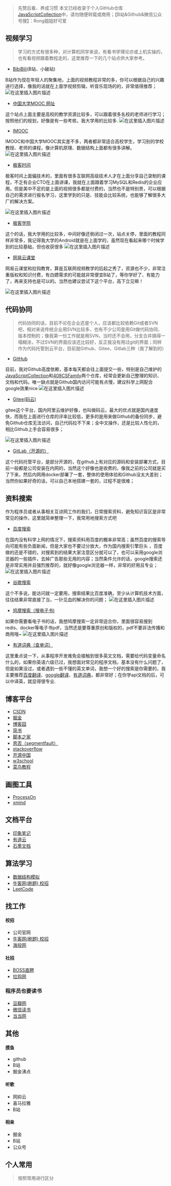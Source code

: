 
> 先赞后看、养成习惯
本文已经收录于个人GitHub仓库[JavaScriptCollection](https://github.com/mmdapl/JavaScriptCollection)中，请勿随便转载或商用；【B站&Github&微信公众号搜】：Rong姐姐好可爱


## 视频学习

> 学习的方式有很多种，对计算机同学来说，有看书学理论亦或上机实操的，也有看视频跟着教程走的，这里推荐一下的几个站点供大家参考。

- [BibiBili](www.bilibili.com)(B站、小破站)

B站作为现在年轻人的聚集地，上面的视频教程非常的多，你可以根据自己的兴趣进行选择，像我的话就在上面学视频剪辑，听音乐现场的的，非常值得推荐；
![在这里插入图片描述](https://img-blog.csdnimg.cn/20200920194620940.png?x-oss-process=image/watermark,type_ZmFuZ3poZW5naGVpdGk,shadow_10,text_aHR0cHM6Ly9ibG9nLmNzZG4ubmV0L01tZGFwbA==,size_16,color_FFFFFF,t_70#pic_center)


- [中国大学MOOC 网址](www.icourse163.org)

这个站点上面主要是高校的教学资源比较多，可以跟着很多名校的老师进行学习；按照他们的规划，好像是有一些考核，我大学用的比较多.
![在这里插入图片描述](https://img-blog.csdnimg.cn/20200920194743410.png?x-oss-process=image/watermark,type_ZmFuZ3poZW5naGVpdGk,shadow_10,text_aHR0cHM6Ly9ibG9nLmNzZG4ubmV0L01tZGFwbA==,size_16,color_FFFFFF,t_70#pic_center)


- [IMOOC](www.imooc.com)

IMOOC和中国大学MOOC其实差不多，两者都非常适合高校学生，学习别的学校教授、老师的课程，像计算机原理、数据结构上面都有很多讲解。
![在这里插入图片描述](https://img-blog.csdnimg.cn/20200920194843953.png?x-oss-process=image/watermark,type_ZmFuZ3poZW5naGVpdGk,shadow_10,text_aHR0cHM6Ly9ibG9nLmNzZG4ubmV0L01tZGFwbA==,size_16,color_FFFFFF,t_70#pic_center)


- [极客时间](https://time.geekbang.org)

极客时间上面偏技术的，里面有很多互联网高级技术人才在上面分享自己录制的课程，不乏有企业CTO在上面讲课，我就在上面跟着学习MySQL和Redis的企业应用。但是美中不足的是上面的视频很多都是付费的，当然也不是特别贵，可以根据自己的需求进行报名学习，这里学到的只是、技能会比较系统，也能够了解很多大厂的解决方案。

![在这里插入图片描述](https://img-blog.csdnimg.cn/20200920194925215.png?x-oss-process=image/watermark,type_ZmFuZ3poZW5naGVpdGk,shadow_10,text_aHR0cHM6Ly9ibG9nLmNzZG4ubmV0L01tZGFwbA==,size_16,color_FFFFFF,t_70#pic_center)


- [极客学院](www.jikexueyuan.com)

这个的话，我大学用的比较多，中间好像还倒闭过一次，站点关停，里面的教程同样非常多，我记得我大学的Android就是在上面学的，虽然现在看起来哪个时候学到的比较基础，但也收获很多
![在这里插入图片描述](https://img-blog.csdnimg.cn/20200920195006549.png?x-oss-process=image/watermark,type_ZmFuZ3poZW5naGVpdGk,shadow_10,text_aHR0cHM6Ly9ibG9nLmNzZG4ubmV0L01tZGFwbA==,size_16,color_FFFFFF,t_70#pic_center)


- [网易云课堂](https://study.163.com)

网易云课堂和拉钩教育，算是互联网视频教学的后起之秀了，资源也不少，非常注重版权和知识付费，有白嫖需求的可能就非常便宜B站了，等你学好了、有能力了，再来支持也是可以的。当然也建议尝试下这个平台，高下立见嘛！

![在这里插入图片描述](https://img-blog.csdnimg.cn/20200920195051126.png?x-oss-process=image/watermark,type_ZmFuZ3poZW5naGVpdGk,shadow_10,text_aHR0cHM6Ly9ibG9nLmNzZG4ubmV0L01tZGFwbA==,size_16,color_FFFFFF,t_70#pic_center)


## 代码协同

> 代码协同的话，目前不论在企业还是个人，应该都比较依赖Git或者SVN吧，相对来说传统企业用SVN比较多，也有不少公司是用Git做代码协同、版本控制的；像我第一份工作就是用SVN，当时还不会用，分支合并搞得一塌糊涂，不过SVN的界面应该还比较好，反正我没有用过git的界面；同样作为代码托管到云平台，目前就Github、Gitee、Gitlab三种（我了解到的）

- [GitHub](https://github.com)

目前，我对Github高度依赖，基本每天都会往上面提交一些，特别是自己维护的[JavaScriptCollection]()和[408CSFamily]()两个仓库，经常会更新自己整理的知识、文档和代码。唯一缺点就是Github国内访问可能有点慢，建议科学上网配合google效果nice
![在这里插入图片描述](https://img-blog.csdnimg.cn/20200920195126511.png?x-oss-process=image/watermark,type_ZmFuZ3poZW5naGVpdGk,shadow_10,text_aHR0cHM6Ly9ibG9nLmNzZG4ubmV0L01tZGFwbA==,size_16,color_FFFFFF,t_70#pic_center)



- [Gitee(码云) ](https://www.gitee.com)

gitee这个平台，国内阿里云维护好像，也叫做码云，最大的优点就是国内速度快，而我在上面进行仓库的评率比较低，更多的是用来做Github的备份同步，避免Github仓库无法访问，自己代码拉不下来；全中文操作，还是比较人性化的，相比Github上手会容易很多；

![在这里插入图片描述](https://img-blog.csdnimg.cn/20200920195214636.png?x-oss-process=image/watermark,type_ZmFuZ3poZW5naGVpdGk,shadow_10,text_aHR0cHM6Ly9ibG9nLmNzZG4ubmV0L01tZGFwbA==,size_16,color_FFFFFF,t_70#pic_center)


-  [GitLab（开源的）](https://www.oschina.net/p/gitlab?hmsr=aladdin1e1)

这个代码托管平台，是部分开源的，在github上有对应的源码和安装部署方式，目前一般都是公司安装在内网的，当然这个好像也是收费的，像我之前的公司就是买了下来，然后内网用docker部署了一套，整体的使用体验和Github没太大差别；当然你如果好奇的话，可以自己本地搭建一套的，过程不是很难；


## 资料搜索

作为程序员或者从事相关互谅网工作的我们，日常搜索资料，避免知识盲区是非常常见的操作，这里就简单整理一下，我常用地搜索方式吧

- [百度搜索](http://www.baidu.com) 

在国内没有科学上网的情况下，搜索资料用百度的概率非常高；虽然百度的搜索导向可能有些负面新闻，但是大家也不要过分放大，作为国内搜索引擎巨头 ，百度做的还是不错的，对搜索到的结果大家注意区分就可以了，也可以采用google浏览器的一些插件，去掉广告那些无用的内容；当然条件允许的话，google搜索还是非常实用并且强烈推荐的，就好像google浏览器一样，非常的好用且专业；
![在这里插入图片描述](https://img-blog.csdnimg.cn/20200920195426622.png?x-oss-process=image/watermark,type_ZmFuZ3poZW5naGVpdGk,shadow_10,text_aHR0cHM6Ly9ibG9nLmNzZG4ubmV0L01tZGFwbA==,size_16,color_FFFFFF,t_70#pic_center)


- [谷歌搜索](www.google.com) 

这个不多说，能访问就一定要用，搜索结果比百度准确，至少从计算机技术方面，往往结果非常直接了当，一针见血的解决你的问题；
![在这里插入图片描述](https://img-blog.csdnimg.cn/20200920195415885.png?x-oss-process=image/watermark,type_ZmFuZ3poZW5naGVpdGk,shadow_10,text_aHR0cHM6Ly9ibG9nLmNzZG4ubmV0L01tZGFwbA==,size_16,color_FFFFFF,t_70#pic_center)


- [鸠摩搜索（搜电子书)](www.jiumodiary.com)

如果你需要看电子书的话，我想鸠摩搜索一定非常适合你，里面很容易搜到redis、docker等电子书pdf，当然还是要尊重原创和版权的，pdf不要非法传播和商用哦~
![在这里插入图片描述](https://img-blog.csdnimg.cn/20200920195308100.png?x-oss-process=image/watermark,type_ZmFuZ3poZW5naGVpdGk,shadow_10,text_aHR0cHM6Ly9ibG9nLmNzZG4ubmV0L01tZGFwbA==,size_16,color_FFFFFF,t_70#pic_center)


- [有道词典（查单词）](www.youdao.com) 

这里重点说一下，从事程序开发难免会接触到很多英文文档，需要给代码变量命名什么的，如果你英语六级已过，我想面对常见的程序文档，基本没有什么问题了，但是如果没过，或者遇到一些不懂的英文单词，我想一个好的搜索是你需要的，我主要推荐[百度翻译]()、[google翻译]()、[有道词典](www.youdao.com)，都非常好；在你学api文档的后，可以中译英，就显得很专业.


## 博客平台

- [CSDN](www.csdn.net)
- [掘金]( https://juejin.im)
- [博客园](www.cnblogs.com)
- [简书](https://www.jianshu.com/)
- [脚本之家](www.jb51.net/books)
- [思否（segmentfault）](https://segmentfault.com)
- [stackoverflow](https://stackoverflow.com)
- [开源中国](www.oschina.net)
- [w3school](www.w3school.com.cn)
- [菜鸟教程](www.runoob.com) 


## 画图工具

- [ProcessOn](www.processon.com) 
- [xmind](www.xmind.cn)  

## 文档平台

- [印象笔记](www.yinxiang.com) 
- [有道云](https://note.youdao.com)
- [石墨文档](https://shimo.im)  


## 算法学习

- [数据结构模拟](www.cs.usfca.edu) 
- [牛客网(刷题)  校招](www.nowcoder.com)
- [LeetCode ](https://leetcode-cn.com)



## 找工作
#### 校招
- 公司官网
- [牛客网(刷题)  校招](www.nowcoder.com)
- [海投网]()
#### 社招
- [BOSS直聘](www.zhipin.com)
- [拉钩网](www.lagou.com)  



### 程序员也要读书

- [豆瓣网](www.douban.com )
- [微信读书](https://weread.qq.com) 
- [当当网](http://book.dangdang.com)   


## 其他

#### 摸鱼

- github
- B站
- 掘金沸点

#### 听歌

- 网抑云
- 喜马拉雅
- B站

#### 相亲
- 掘金
- B站
- 公众号



## 个人常用
> 按照常用进行区分